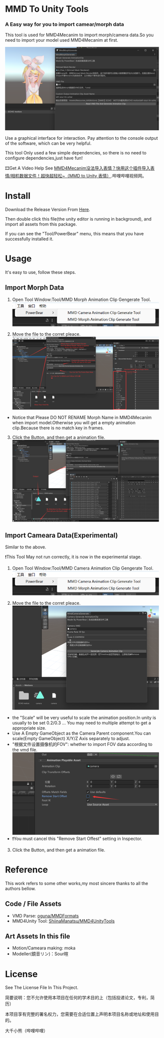 # MMD To Unity Tools
### A Easy way for you to import camear/morph data

This tool is used for MMD4Mecanim to import morph/camera data.So you need to import your model used MMD4Mecanim at first.

![OverView Img](Imgs/overview.png)

Use a graphical interface for interaction.
Pay attention to the console output of the software, which can be very helpful.

This tool Only used a few simple dependencies, so there is no need to configure dependencies,just have fun!

🎞️Get A Video Help See [MMD4Mecanim没法导入表情？快用这个插件导入表情/相机数据文件！超快超轻松~（MMD to Unity 表情）](https://www.bilibili.com/video/BV1DK421x7c2/).哔哩哔哩视频网。
# Install
Download the Release Version From
[Here](Release/PowerBearMMD2UnityTools.unitypackage).

Then double click this file(the unity editor is running in background), and import all assets from this package.

If you can see the "Tool/PowerBear" menu, this means that you have successfully installed it.

# Usage
It's easy to use, follow these steps.
## Import Morph Data
1. Open Tool Window:Tool/MMD Morph Animation Clip Gengerate Tool.
![step1](Imgs/camera-step-1.png)

2. Move the file to the corret pleace.
![step2](Imgs/imgs_01.png)
* Notice that Please DO NOT RENAME Morph Name in MMD4Mecanim when import model.Otherwise you will get a empty animation clip.Because there is no match key in frames.

3. Click the Button, and then get a animation file.
![Alt text](Imgs/image.png)
## Import Cameara Data(Experimental)
Similar to the above.

❗This Tool May not run correctly, it is now in the experimental stage.

1. Open Tool Window:Tool/MMD Camera Animation Clip Gengerate Tool.
![step1](Imgs/camera-step-1.png)

2. Move the file to the corret pleace.
![step2](Imgs/imgs_02.png)
- the "Scale" will be very useful to scale the animation position.In unity is usually to be set 0.2/0.3 ... You may need to multiple attempt to get a appropriate size.
- Use A Empty GameObject as the Camera Parent component.You can scale(Empty GameObject) X/Y/Z Axis separately to adjust.
- "根据文件设置摄像机的FOV": whether to import FOV data according to the vmd file.
![Cancel Settings](Imgs/image_03.png)
- ❗You must cancel this "Remove Start Offest" setting in Inspector.
3. Click the Button, and then get a animation file.

# Reference
This work refers to some other works,my most sincere thanks to all the authors bellow.
## Code / File Assets
- VMD Parse:  [oguna/MMDFormats](https://github.com/oguna/MMDFormats)
- MMD4Unity Tool: [ShiinaManatsu/MMD4UnityTools](https://github.com/ShiinaManatsu/MMD4UnityTools)
## Art Assets In this file
- Motion/Cameara making: moka
- Modeller(鏡音リン)：Sour暄
# License
See The License File In This Project.

简要说明：您不允许使用本项目在任何的学术目的上（包括投递论文，专利，简历）

本项目享有完整的署名权力，您需要在合适位置上声明本项目名称或地址和使用目的。


大千小熊（哔哩哔哩）
